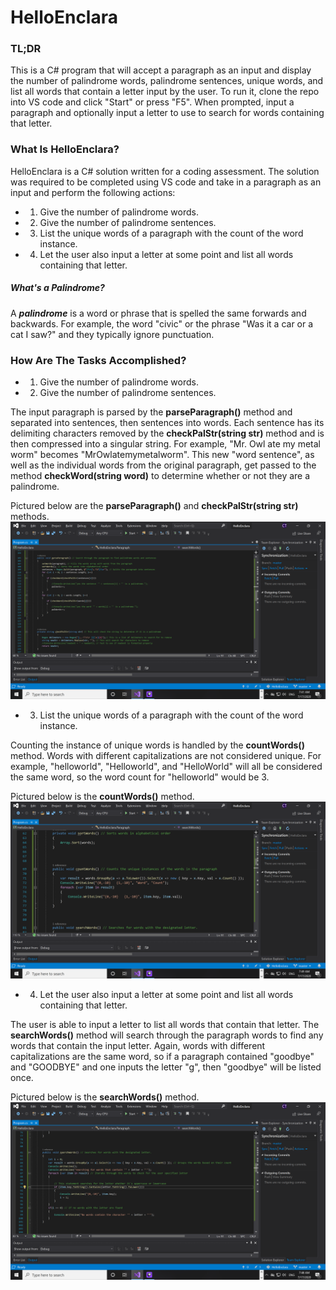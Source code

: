 # HelloEnclara
### TL;DR
This is a C# program that will accept a paragraph as an input and display the number of palindrome words, palindrome sentences, unique words, and list all words that contain a letter input by the user. To run it, clone the repo into VS code and click "Start" or press "F5". When prompted, input a paragraph and optionally input a letter to use to search for words containing that letter.
### What Is HelloEnclara?
HelloEnclara is a C# solution written for a coding assessment. The solution was required to be completed using VS code and take in a paragraph as an input and perform the following actions:
- 1. Give the number of palindrome words.
- 2. Give the number of palindrome sentences.
- 3. List the unique words of a paragraph with the count of the word instance.
- 4. Let the user also input a letter at some point and list all words containing that letter.
##### What's a Palindrome?
A ***palindrome*** is a word or phrase that is spelled the same forwards and backwards. For example, the word "civic" or the phrase "Was it a car or a cat I saw?" and they typically ignore punctuation.
### How Are The Tasks Accomplished?
- 1. Give the number of palindrome words.
- 2. Give the number of palindrome sentences.

The input paragraph is parsed by the **parseParagraph()** method and separated into sentences, then sentences into words. Each sentence has its delimiting characters removed by the **checkPalStr(string str)** method and is then compressed into a singular string. For example, "Mr. Owl ate my metal worm" becomes "MrOwlatemymetalworm". This new "word sentence", as well as the individual words from the original paragraph, get passed to the method **checkWord(string word)** to determine whether or not they are a palindrome.

Pictured below are the **parseParagraph()** and **checkPalStr(string str)** methods.
![alt text](https://github.com/tuckercr1/HelloEnclara/blob/master/photos/parseParagraph%20%2B%20checkPalStr.png)


- 3. List the unique words of a paragraph with the count of the word instance.

Counting the instance of unique words is handled by the **countWords()** method. Words with different capitalizations are not considered unique. For example, "helloworld", "Helloworld", and "HelloWorld" will all be considered the same word, so the word count for "helloworld" would be 3.


Pictured below is the **countWords()** method.
![alt text](https://github.com/tuckercr1/HelloEnclara/blob/master/photos/countWords.png)


- 4. Let the user also input a letter at some point and list all words containing that letter.

The user is able to input a letter to list all words that contain that letter. The **searchWords()** method will search through the paragraph words to find any words that contain the input letter. Again, words with different capitalizations are the same word, so if a paragraph contained "goodbye" and "GOODBYE" and one inputs the letter "g", then "goodbye" will be listed once.

Pictured below is the **searchWords()** method.
![alt text](https://github.com/tuckercr1/HelloEnclara/blob/master/photos/searchWords.png)
